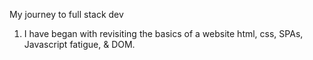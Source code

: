 My journey to full stack dev 
1. I have began with revisiting the basics of a website html, css, SPAs, Javascript fatigue, & DOM. 
